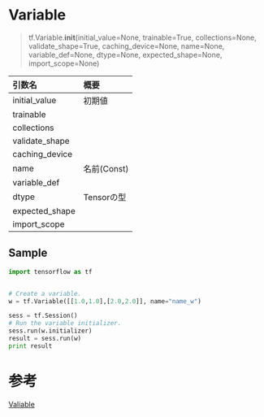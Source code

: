 
# Variable

> tf.Variable.__init__(initial_value=None, trainable=True, collections=None, validate_shape=True, caching_device=None, name=None, variable_def=None, dtype=None, expected_shape=None, import_scope=None)

|引数名|概要|
|:--|:--|
| initial_value | 初期値 |
| trainable| |
| collections| |
| validate_shape| |
| caching_device| |
| name | 名前(Const) |
| variable_def| |
| dtype | Tensorの型 |
| expected_shape |  |
| import_scope| | 

## Sample

```python
import tensorflow as tf


# Create a variable.
w = tf.Variable([[1.0,1.0],[2.0,2.0]], name="name_w")

sess = tf.Session()
# Run the variable initializer.
sess.run(w.initializer)
result = sess.run(w)
print result
```


# 参考

[Valiable](https://www.tensorflow.org/api_docs/python/state_ops/variables#Variable)

